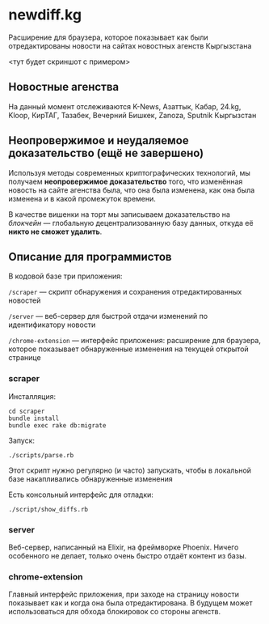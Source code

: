 newdiff.kg
==========

Расширение для браузера, которое показывает как были отредактированы новости на сайтах новостных агенств Кыргызстана

<тут будет скриншот с примером>

Новостные агенства
-----------------

На данный момент отслеживаются K-News, Азаттык, Кабар, 24.kg, Kloop, КирТАГ, Тазабек, Вечерний Бишкек, Zanoza, Sputnik Кыргызстан


Неопровержимое и неудаляемое доказательство (ещё не завершено)
---------------------------------------------------------------

Используя методы современных криптографических технологий, мы получаем **неопровержимое доказательство** того, что изменённая новость на сайте агенства была, что она была изменена, как она была изменена и в какой промежуток времени.

В качестве вишенки на торт мы записываем доказательство на *блокчейн* — глобальную децентрализованную базу данных, откуда её **никто не сможет удалить**.

Описание для программистов
--------------------------

В кодовой базе три приложения:

`/scraper` — скрипт обнаружения и сохранения отредактированных новостей

`/server` — веб-сервер для быстрой отдачи изменений по идентификатору новости

`/chrome-extension` — интерфейс приложения: расширение для браузера, которое показывает обнаруженные изменения на текущей открытой странице

### scraper

Инсталляция:

```
cd scraper
bundle install
bundle exec rake db:migrate
```

Запуск:

```
./scripts/parse.rb
```

Этот скрипт нужно регулярно (и часто) запускать, чтобы в локальной базе накапливались обнаруженные изменения

Есть консольный интерфейс для отладки:
```
./script/show_diffs.rb
```


### server

Веб-сервер, написанный на Elixir,  на фреймворке Phoenix. Ничего особенного не делает, только очень быстро отдаёт контент из базы.


### chrome-extension

Главный интерфейс приложения, при заходе на страницу новости показывает как и когда она была отредактирована.
В будущем может использоваться для обхода блокировок со стороны агенств.

